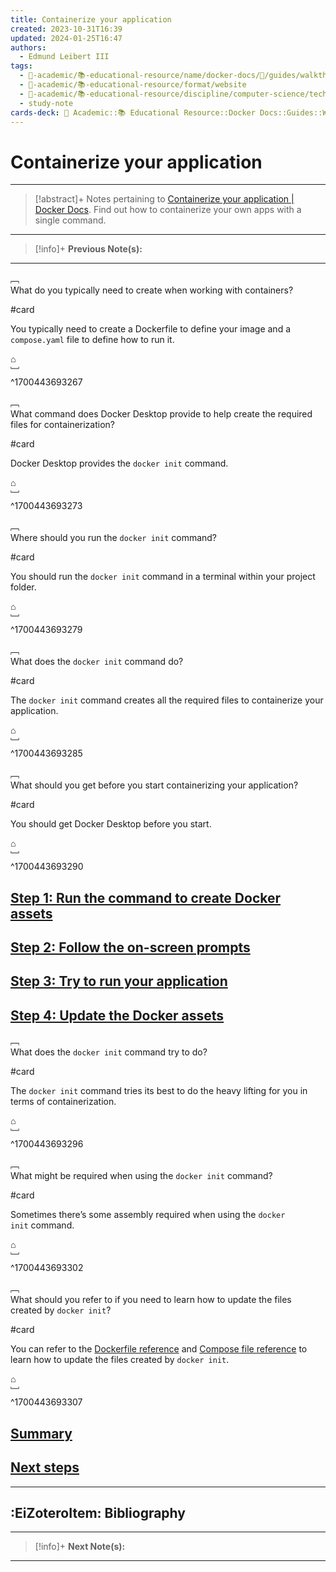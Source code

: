 ```yaml
---
title: Containerize your application
created: 2023-10-31T16:39
updated: 2024-01-25T16:47
authors:
  - Edmund Leibert III
tags:
  - 🔴-academic/📚-educational-resource/name/docker-docs/🔖/guides/walkthroughs/containerize-your-application
  - 🔴-academic/📚-educational-resource/format/website
  - 🔴-academic/📚-educational-resource/discipline/computer-science/technology/docker
  - study-note
cards-deck: 🔴 Academic::📚 Educational Resource::Docker Docs::Guides::Walkthroughs::Containerize your application
---
```


# Containerize your application

---

> [!abstract]+ 
> Notes pertaining to [Containerize your application | Docker Docs](https://docs.docker.com/guides/walkthroughs/containerize-your-app/). Find out how to containerize your own apps with a single command.

---

> [!info]+ 
> **Previous Note(s):**
> 

---

﹇<br>
What do you typically need to create when working with containers?

#card 

You typically need to create a Dockerfile to define your image and a `compose.yaml` file to define how to run it.

⌂
<br>﹈<br>^1700443693267

﹇<br>
What command does Docker Desktop provide to help create the required files for containerization?

#card 

Docker Desktop provides the `docker init` command.

⌂
<br>﹈<br>^1700443693273

﹇<br>
Where should you run the `docker init` command?

#card 

You should run the `docker init` command in a terminal within your project folder.

⌂
<br>﹈<br>^1700443693279

﹇<br>
What does the `docker init` command do?

#card 

The `docker init` command creates all the required files to containerize your application.

⌂
<br>﹈<br>^1700443693285

﹇<br>
What should you get before you start containerizing your application?

#card 

You should get Docker Desktop before you start.

⌂
<br>﹈<br>^1700443693290

## [Step 1: Run the command to create Docker assets](https://docs.docker.com/guides/walkthroughs/containerize-your-app/#step-1-run-the-command-to-create-docker-assets)

## [Step 2: Follow the on-screen prompts](https://docs.docker.com/guides/walkthroughs/containerize-your-app/#step-2-follow-the-on-screen-prompts)

## [Step 3: Try to run your application](https://docs.docker.com/guides/walkthroughs/containerize-your-app/#step-3-try-to-run-your-application)

## [Step 4: Update the Docker assets](https://docs.docker.com/guides/walkthroughs/containerize-your-app/#step-4-update-the-docker-assets)

﹇<br>
What does the `docker init` command try to do?

#card 

The `docker init` command tries its best to do the heavy lifting for you in terms of containerization.

⌂
<br>﹈<br>^1700443693296

﹇<br>
What might be required when using the `docker init` command?

#card 

Sometimes there’s some assembly required when using the `docker init` command.

⌂
<br>﹈<br>^1700443693302

﹇<br>
What should you refer to if you need to learn how to update the files created by `docker init`?

#card 

You can refer to the [Dockerfile reference⁠](https://docs.docker.com/engine/reference/builder/) and [Compose file reference](https://docs.docker.com/compose/compose-file/) to learn how to update the files created by `docker init`.

⌂
<br>﹈<br>^1700443693307

## [Summary](https://docs.docker.com/guides/walkthroughs/containerize-your-app/#summary)

## [Next steps](https://docs.docker.com/guides/walkthroughs/containerize-your-app/#next-steps)

---

## :EiZoteroItem: Bibliography

---

> [!info]+ 
> **Next Note(s):**
> 

---
